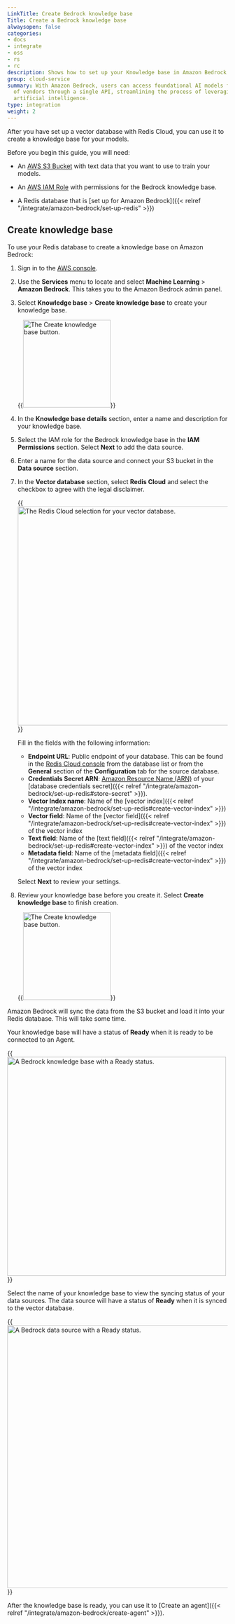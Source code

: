 ```yaml
---
LinkTitle: Create Bedrock knowledge base
Title: Create a Bedrock knowledge base
alwaysopen: false
categories:
- docs
- integrate
- oss
- rs
- rc
description: Shows how to set up your Knowledge base in Amazon Bedrock.
group: cloud-service
summary: With Amazon Bedrock, users can access foundational AI models from a variety
  of vendors through a single API, streamlining the process of leveraging generative
  artificial intelligence.
type: integration
weight: 2
---
```


After you have set up a vector database with Redis Cloud, you can use it to create a knowledge base for your models.

Before you begin this guide, you will need:

- An [AWS S3 Bucket](https://docs.aws.amazon.com/AmazonS3/latest/userguide/creating-buckets-s3.html) with text data that you want to use to train your models.

- An [AWS IAM Role](https://docs.aws.amazon.com/IAM/latest/UserGuide/id_roles_create_for-service.html) with permissions for the Bedrock knowledge base.

- A Redis database that is [set up for Amazon Bedrock]({{< relref "/integrate/amazon-bedrock/set-up-redis" >}})

## Create knowledge base 

To use your Redis database to create a knowledge base on Amazon Bedrock:

1. Sign in to the [AWS console](https://console.aws.amazon.com/). 

1. Use the **Services** menu to locate and select **Machine Learning** > **Amazon Bedrock**.  This takes you to the Amazon Bedrock admin panel.

1. Select **Knowledge base** > **Create knowledge base** to create your knowledge base.

    {{<image filename="images/rc/bedrock-aws-button-create-knowledge-base.png" width="200px" alt="The Create knowledge base button." >}}

1. In the **Knowledge base details** section, enter a name and description for your knowledge base. 

1. Select the IAM role for the Bedrock knowledge base in the **IAM Permissions** section. Select **Next** to add the data source.

1. Enter a name for the data source and connect your S3 bucket in the **Data source** section.

1. In the **Vector database** section, select **Redis Cloud** and select the checkbox to agree with the legal disclaimer.

    {{<image filename="images/rc/bedrock-aws-select-redis-vector-db.png" width="500px" alt="The Redis Cloud selection for your vector database." >}}

    Fill in the fields with the following information:

    - **Endpoint URL**: Public endpoint of your database. This can be found in the [Redis Cloud console](https://cloud.redis.io/) from the database list or from the **General** section of the **Configuration** tab for the source database.
    - **Credentials Secret ARN**: [Amazon Resource Name (ARN)](https://docs.aws.amazon.com/secretsmanager/latest/userguide/reference_iam-permissions.html#iam-resources) of your [database credentials secret]({{< relref "/integrate/amazon-bedrock/set-up-redis#store-secret" >}}).
    - **Vector Index name**: Name of the [vector index]({{< relref "/integrate/amazon-bedrock/set-up-redis#create-vector-index" >}}) 
    - **Vector field**: Name of the [vector field]({{< relref "/integrate/amazon-bedrock/set-up-redis#create-vector-index" >}}) of the vector index
    - **Text field**: Name of the [text field]({{< relref "/integrate/amazon-bedrock/set-up-redis#create-vector-index" >}}) of the vector index
    - **Metadata field**: Name of the [metadata field]({{< relref "/integrate/amazon-bedrock/set-up-redis#create-vector-index" >}}) of the vector index

    Select **Next** to review your settings.

1. Review your knowledge base before you create it. Select **Create knowledge base** to finish creation.

    {{<image filename="images/rc/bedrock-aws-button-create-knowledge-base.png" width="200px" alt="The Create knowledge base button." >}}

Amazon Bedrock will sync the data from the S3 bucket and load it into your Redis database. This will take some time.

Your knowledge base will have a status of **Ready** when it is ready to be connected to an Agent.

{{<image filename="images/rc/bedrock-aws-status-knowledge-base-ready.png" width="500px" alt="A Bedrock knowledge base with a Ready status." >}}

Select the name of your knowledge base to view the syncing status of your data sources. The data source will have a status of **Ready** when it is synced to the vector database.

{{<image filename="images/rc/bedrock-aws-status-data-source-ready.png" width="600px" alt="A Bedrock data source with a Ready status." >}}

After the knowledge base is ready, you can use it to [Create an agent]({{< relref "/integrate/amazon-bedrock/create-agent" >}}).
